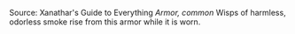 Source: Xanathar's Guide to Everything
*Armor, common*
Wisps of harmless, odorless smoke rise from this armor while it is worn.